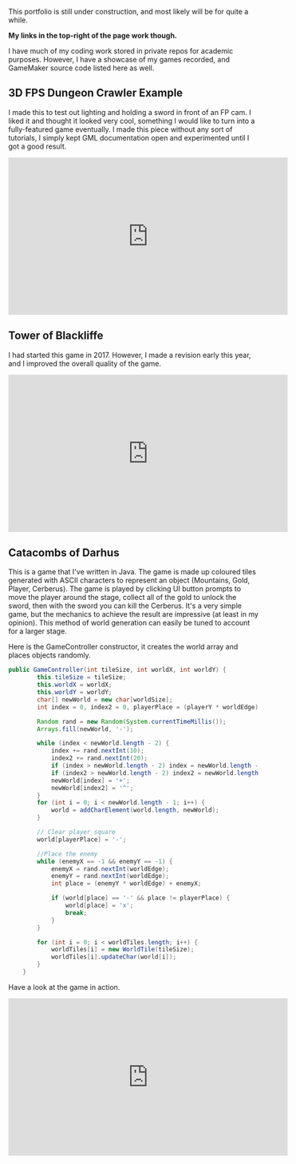 This portfolio is still under construction, and most likely will be for quite a while.

**My links in the top-right of the page work though.**

I have much of my coding work stored in private repos for academic purposes. However, I have a showcase of my games recorded, and GameMaker source code listed here as well.

## 3D FPS Dungeon Crawler Example

I made this to test out lighting and holding a sword in front of an FP cam. I liked it and thought it looked very cool, something I would like to turn into a fully-featured game eventually.
I made this piece without any sort of tutorials, I simply kept GML documentation open and experimented until I got a good result.

<iframe width="560" height="315" src="https://www.youtube.com/embed/GSoilj9MPO0" title="YouTube video player" frameborder="0" allow="accelerometer; autoplay; clipboard-write; encrypted-media; gyroscope; picture-in-picture" allowfullscreen></iframe>


## Tower of Blackliffe

I had started this game in 2017. However, I made a revision early this year, and I improved the overall quality of the game.

<iframe width="560" height="315" src="https://www.youtube.com/embed/seOKVvTbWqo" title="YouTube video player" frameborder="0" allow="accelerometer; autoplay; clipboard-write; encrypted-media; gyroscope; picture-in-picture" allowfullscreen></iframe>

## Catacombs of Darhus

This is a game that I've written in Java. The game is made up coloured tiles generated with ASCII characters to represent an object (Mountains, Gold, Player, Cerberus). The game is played by clicking UI button prompts to move the player around the stage, collect all of the gold to unlock the sword, then with the sword you can kill the Cerberus. It's a very simple game, but the mechanics to achieve the result are impressive (at least in my opinion). This method of world generation can easily be tuned to account for a larger stage.

Here is the GameController constructor, it creates the world array and places objects randomly.

```Java
public GameController(int tileSize, int worldX, int worldY) {
        this.tileSize = tileSize;
        this.worldX = worldX;
        this.worldY = worldY;
        char[] newWorld = new char[worldSize];
        int index = 0, index2 = 0, playerPlace = (playerY * worldEdge) + playerX;

        Random rand = new Random(System.currentTimeMillis());
        Arrays.fill(newWorld, '-');

        while (index < newWorld.length - 2) {
            index += rand.nextInt(10);
            index2 += rand.nextInt(20);
            if (index > newWorld.length - 2) index = newWorld.length - 2;
            if (index2 > newWorld.length - 2) index2 = newWorld.length - 2;
            newWorld[index] = '+';
            newWorld[index2] = '^';
        }
        for (int i = 0; i < newWorld.length - 1; i++) {
            world = addCharElement(world.length, newWorld);
        }

        // Clear player square
        world[playerPlace] = '-';

        //Place the enemy
        while (enemyX == -1 && enemyY == -1) {
            enemyX = rand.nextInt(worldEdge);
            enemyY = rand.nextInt(worldEdge);
            int place = (enemyY * worldEdge) + enemyX;

            if (world[place] == '-' && place != playerPlace) {
                world[place] = 'x';
                break;
            }
        }

        for (int i = 0; i < worldTiles.length; i++) {
            worldTiles[i] = new WorldTile(tileSize);
            worldTiles[i].updateChar(world[i]);
        }
    }

```

Have a look at the game in action.

<iframe width="560" height="315" src="https://www.youtube.com/embed/-3AbFq_-tBo" title="YouTube video player" frameborder="0" allow="accelerometer; autoplay; clipboard-write; encrypted-media; gyroscope; picture-in-picture" allowfullscreen></iframe>


